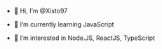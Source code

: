- 👋 Hi, I’m @Xisto97



- 🌱 I’m currently learning JavaScript

- 👀 I’m interested in Node.JS, ReactJS, TypeScript

